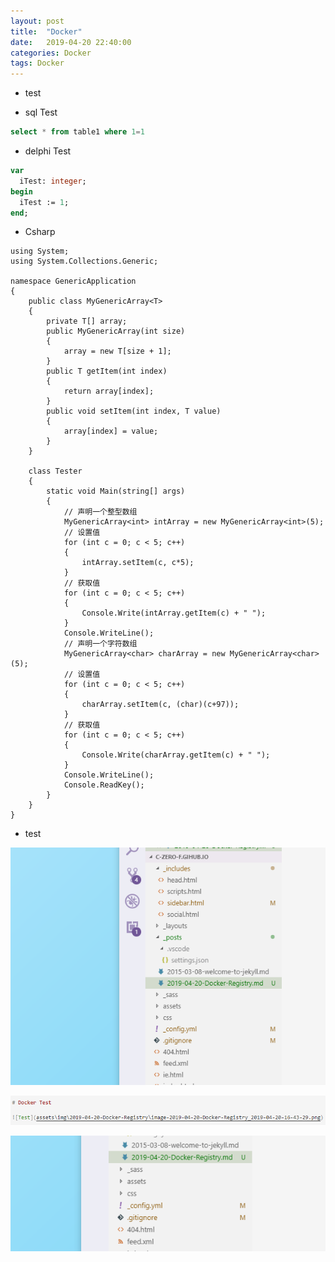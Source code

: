 ```yaml
---
layout: post
title:  "Docker"
date:   2019-04-20 22:40:00
categories: Docker
tags: Docker
---
```


- test 

- sql Test

```sql
select * from table1 where 1=1
```

- delphi Test

```pascal
var
  iTest: integer;
begin
  iTest := 1;
end;
```

- Csharp

```CSharp
using System;
using System.Collections.Generic;

namespace GenericApplication
{
    public class MyGenericArray<T>
    {
        private T[] array;
        public MyGenericArray(int size)
        {
            array = new T[size + 1];
        }
        public T getItem(int index)
        {
            return array[index];
        }
        public void setItem(int index, T value)
        {
            array[index] = value;
        }
    }
           
    class Tester
    {
        static void Main(string[] args)
        {
            // 声明一个整型数组
            MyGenericArray<int> intArray = new MyGenericArray<int>(5);
            // 设置值
            for (int c = 0; c < 5; c++)
            {
                intArray.setItem(c, c*5);
            }
            // 获取值
            for (int c = 0; c < 5; c++)
            {
                Console.Write(intArray.getItem(c) + " ");
            }
            Console.WriteLine();
            // 声明一个字符数组
            MyGenericArray<char> charArray = new MyGenericArray<char>(5);
            // 设置值
            for (int c = 0; c < 5; c++)
            {
                charArray.setItem(c, (char)(c+97));
            }
            // 获取值
            for (int c = 0; c < 5; c++)
            {
                Console.Write(charArray.getItem(c) + " ");
            }
            Console.WriteLine();
            Console.ReadKey();
        }
    }
}
```

- test 

![Test](/assets/img/2019-04-20-Docker-Registry/image-2019-04-20-Docker-Registry_2019-04-20-16-43-29.png)

![ss](/assets/img/2019-04-20-Docker-Registry/image-2019-04-20-Docker-Registry_2019-04-20-16-52-27.png)


![](/assets/img/2019-04-20-Docker-Registry/image-2019-04-20-Docker-Registry_2019-04-20-17-00-12.png)